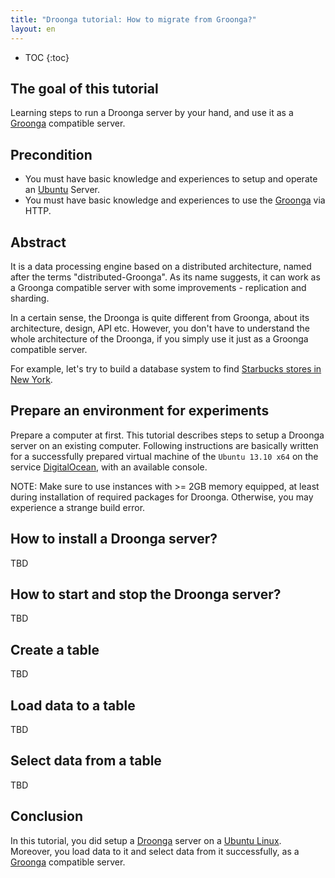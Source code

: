 ```yaml
---
title: "Droonga tutorial: How to migrate from Groonga?"
layout: en
---
```


* TOC
{:toc}

## The goal of this tutorial

Learning steps to run a Droonga server by your hand, and use it as a [Groonga][groonga] compatible server.

## Precondition

* You must have basic knowledge and experiences to setup and operate an [Ubuntu][] Server.
* You must have basic knowledge and experiences to use the [Groonga][groonga] via HTTP.

## Abstract

It is a data processing engine based on a distributed architecture, named after the terms "distributed-Groonga".
As its name suggests, it can work as a Groonga compatible server with some improvements - replication and sharding.

In a certain sense, the Droonga is quite different from Groonga, about its architecture, design, API etc.
However, you don't have to understand the whole architecture of the Droonga, if you simply use it just as a Groonga compatible server.

For example, let's try to build a database system to find [Starbucks stores in New York](http://geocommons.com/overlays/430038).

## Prepare an environment for experiments

Prepare a computer at first.
This tutorial describes steps to setup a Droonga server on an existing computer.
Following instructions are basically written for a successfully prepared virtual machine of the `Ubuntu 13.10 x64` on the service [DigitalOcean](https://www.digitalocean.com/), with an available console.

NOTE: Make sure to use instances with >= 2GB memory equipped, at least during installation of required packages for Droonga.
Otherwise, you may experience a strange build error.

## How to install a Droonga server?

TBD

## How to start and stop the Droonga server?

TBD

## Create a table

TBD

## Load data to a table

TBD

## Select data from a table

TBD

## Conclusion

In this tutorial, you did setup a [Droonga][] server on a [Ubuntu Linux][Ubuntu].
Moreover, you load data to it and select data from it successfully, as a [Groonga][] compatible server.

  [Ubuntu]: http://www.ubuntu.com/
  [Droonga]: https://droonga.org/
  [Groonga]: http://groonga.org/

